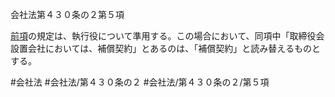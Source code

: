 会社法第４３０条の２第５項

[前項](会社法＿＿＿＿第４３０条の２第４項)の規定は、執行役について準用する。この場合において、同項中「取締役会設置会社においては、補償契約」とあるのは、「補償契約」と読み替えるものとする。

#会社法
#会社法/第４３０条の２
#会社法/第４３０条の２/第５項
